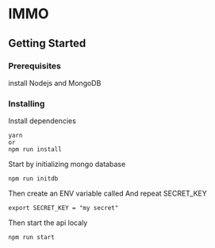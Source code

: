 # IMMO

## Getting Started


### Prerequisites

install Nodejs and MongoDB

### Installing
Install dependencies
```
yarn
or
npm run install
```

Start by initializing mongo database
```
npm run initdb
```
Then create an ENV variable called 
And repeat SECRET_KEY
```
export SECRET_KEY = "my secret"
```

Then start the api localy 
```
npm run start
```
